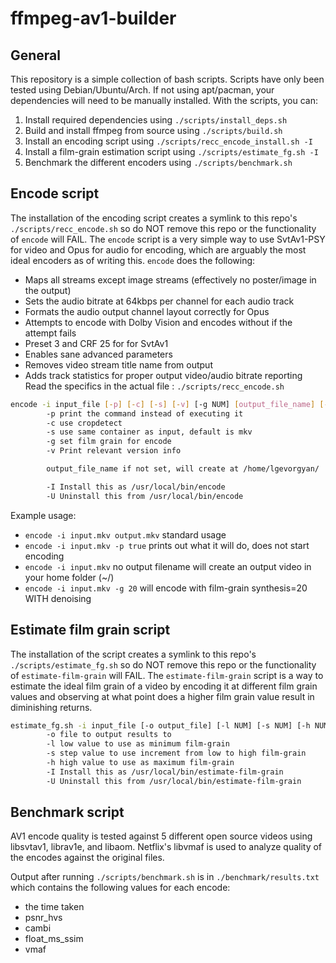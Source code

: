 # ffmpeg-av1-builder

## General
This repository is a simple collection of bash scripts. Scripts have only been tested using Debian/Ubuntu/Arch. If not using apt/pacman, your dependencies will need to be manually installed. With the scripts, you can:

1. Install required dependencies using `./scripts/install_deps.sh`
2. Build and install ffmpeg from source using `./scripts/build.sh`
3. Install an encoding script using `./scripts/recc_encode_install.sh -I`
4. Install a film-grain estimation script using `./scripts/estimate_fg.sh -I`
5. Benchmark the different encoders using `./scripts/benchmark.sh`

## Encode script
The installation of the encoding script creates a symlink to this repo's `./scripts/recc_encode.sh` so do NOT remove this repo or the functionality of `encode` will FAIL. The `encode` script is a very simple way to use SvtAv1-PSY for video and Opus for audio for encoding, which are arguably the most ideal encoders as of writing this. `encode` does the following:
 - Maps all streams except image streams (effectively no poster/image in the output)
 - Sets the audio bitrate at 64kbps per channel for each audio track
 - Formats the audio output channel layout correctly for Opus
 - Attempts to encode with Dolby Vision and encodes without if the attempt fails
 - Preset 3 and CRF 25 for for SvtAv1
 - Enables sane advanced parameters
 - Removes video stream title name from output
 - Adds track statistics for proper output video/audio bitrate reporting
Read the specifics in the actual file : `./scripts/recc_encode.sh`

```bash
encode -i input_file [-p] [-c] [-s] [-v] [-g NUM] [output_file_name] [-I] [-U]
        -p print the command instead of executing it
        -c use cropdetect
        -s use same container as input, default is mkv
        -g set film grain for encode
        -v Print relevant version info

        output_file_name if not set, will create at /home/lgevorgyan/

        -I Install this as /usr/local/bin/encode
        -U Uninstall this from /usr/local/bin/encode
```
Example usage: 
 - `encode -i input.mkv output.mkv` standard usage
 - `encode -i input.mkv -p true` prints out what it will do, does not start encoding
 - `encode -i input.mkv` no output filename will create an output video in your home folder (~/)
 - `encode -i input.mkv -g 20` will encode with film-grain synthesis=20 WITH denoising

## Estimate film grain script
The installation of the script creates a symlink to this repo's `./scripts/estimate_fg.sh` so do NOT remove this repo or the functionality of `estimate-film-grain` will FAIL. The `estimate-film-grain` script is a way to estimate the ideal film grain of a video by encoding it at different film grain values and observing at what point does a higher film grain value result in diminishing returns.
```bash
estimate_fg.sh -i input_file [-o output_file] [-l NUM] [-s NUM] [-h NUM] [-I] [-U]
        -o file to output results to
        -l low value to use as minimum film-grain
        -s step value to use increment from low to high film-grain
        -h high value to use as maximum film-grain
        -I Install this as /usr/local/bin/estimate-film-grain
        -U Uninstall this from /usr/local/bin/estimate-film-grain
```

## Benchmark script
AV1 encode quality is tested against 5 different open source videos using libsvtav1, librav1e, and libaom.
Netflix's libvmaf is used to analyze quality of the encodes against the original files.

Output after running `./scripts/benchmark.sh` is in `./benchmark/results.txt` which contains the following values for each encode:

* the time taken
* psnr_hvs
* cambi
* float_ms_ssim
* vmaf